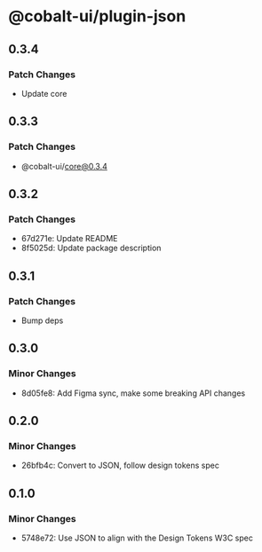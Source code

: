 # @cobalt-ui/plugin-json

## 0.3.4

### Patch Changes

- Update core

## 0.3.3

### Patch Changes

- @cobalt-ui/core@0.3.4

## 0.3.2

### Patch Changes

- 67d271e: Update README
- 8f5025d: Update package description

## 0.3.1

### Patch Changes

- Bump deps

## 0.3.0

### Minor Changes

- 8d05fe8: Add Figma sync, make some breaking API changes

## 0.2.0

### Minor Changes

- 26bfb4c: Convert to JSON, follow design tokens spec

## 0.1.0

### Minor Changes

- 5748e72: Use JSON to align with the Design Tokens W3C spec
